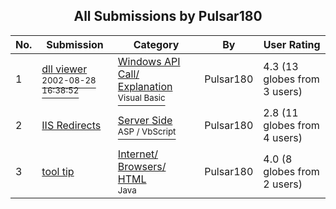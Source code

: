 ﻿<div align="center">

## All Submissions by Pulsar180

</div>

No.  | Submission | Category | By   | User Rating
---- | ---------- | -------- | ---- | -----------
1 | [dll viewer<br /><sup>2002-08-28 16:38:52</sup>](https://github.com/Planet-Source-Code/pulsar180-dll-viewer__1-38439) | [Windows API Call/ Explanation<br /><sup>Visual Basic</sup>](../ByCategory/windows-api-call-explanation__1-39.md) | Pulsar180 | 4.3 (13 globes from 3 users)
2 | [IIS Redirects<br />](https://github.com/Planet-Source-Code/pulsar180-iis-redirects__4-7819) | [Server Side<br /><sup>ASP / VbScript</sup>](../ByCategory/server-side__4-31.md) | Pulsar180 | 2.8 (11 globes from 4 users)
3 | [tool tip<br />](https://github.com/Planet-Source-Code/pulsar180-tool-tip__2-3211) | [Internet/ Browsers/ HTML<br /><sup>Java</sup>](../ByCategory/internet-browsers-html__2-68.md) | Pulsar180 | 4.0 (8 globes from 2 users)
